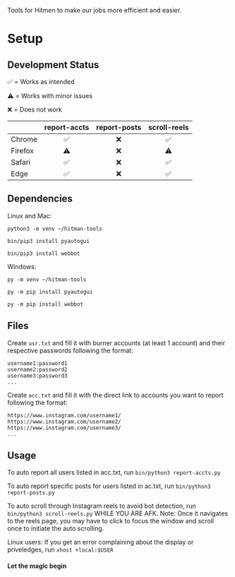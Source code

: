 Tools for Hitmen to make our jobs more efficient and easier.

# Setup
## Development Status
✅ = Works as intended

⚠️ = Works with minor issues

❌ = Does not work

|          |report-accts|report-posts|scroll-reels|
| -------- |   :-----:  |  :------:  |   :-----:  |
| Chrome   |     ✅     |      ❌    |     ✅     |
| Firefox  |      ⚠️     |      ❌    |     ⚠️      |
| Safari   |     ✅     |      ❌    |     ✅     |
| Edge     |     ✅     |      ❌    |     ✅     |

## Dependencies
Linux and Mac:
```
python3 -m venv ~/hitman-tools

bin/pip3 install pyautogui

bin/pip3 install webbot
```

Windows: 
```
py -m venv ~/hitman-tools

py -m pip install pyautogui

py -m pip install webbot
```

## Files
Create `usr.txt` and fill it with burner accounts (at least 1 account) and their respective passwords following the format:
```
username1:password1
username2:password2
username3:password3
...
```

Create `acc.txt` and fill it with the direct link to accounts you want to report following the format:
```
https://www.instagram.com/username1/
https://www.instagram.com/username2/
https://www.instagram.com/username3/
...
```

## Usage
To auto report all users listed in acc.txt, run `bin/python3 report-accts.py`

To auto report specific posts for users listed in ac.txt, run `bin/python3 report-posts.py`

To auto scroll through Instagram reels to avoid bot detection, run `bin/python3 scroll-reels.py` WHILE YOU ARE AFK.
Note: Once it navigates to the reels page, you may have to click to focus the window and scroll once to initiate the auto scrolling.

Linux users: If you get an error complaining about the display or priveledges, run `xhost +local:$USER`

#### Let the magic begin

